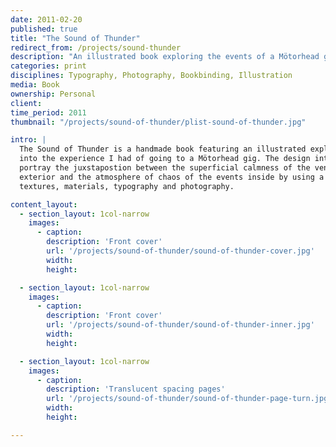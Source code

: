 ```yaml
---
date: 2011-02-20
published: true
title: "The Sound of Thunder"
redirect_from: /projects/sound-thunder
description: "An illustrated book exploring the events of a Mötorhead gig"
categories: print
disciplines: Typography, Photography, Bookbinding, Illustration
media: Book
ownership: Personal
client:
time_period: 2011
thumbnail: "/projects/sound-of-thunder/plist-sound-of-thunder.jpg"

intro: |
  The Sound of Thunder is a handmade book featuring an illustrated exploration
  into the experience I had of going to a Mötorhead gig. The design intends to
  portray the juxstapostion between the superficial calmness of the venue's
  exterior and the atmosphere of chaos of the events inside by using a mix of
  textures, materials, typography and photography.

content_layout:
  - section_layout: 1col-narrow
    images:
      - caption:
        description: 'Front cover'
        url: '/projects/sound-of-thunder/sound-of-thunder-cover.jpg'
        width:
        height:

  - section_layout: 1col-narrow
    images:
      - caption:
        description: 'Front cover'
        url: '/projects/sound-of-thunder/sound-of-thunder-inner.jpg'
        width:
        height:

  - section_layout: 1col-narrow
    images:
      - caption:
        description: 'Translucent spacing pages'
        url: '/projects/sound-of-thunder/sound-of-thunder-page-turn.jpg'
        width:
        height:

---
```

